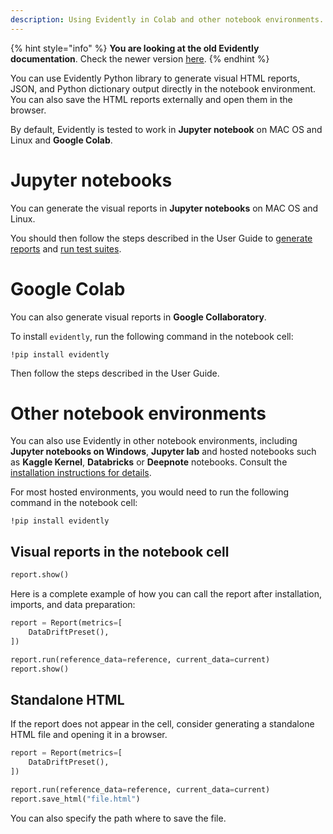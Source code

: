 ```yaml
---
description: Using Evidently in Colab and other notebook environments.
---
```


{% hint style="info" %}
**You are looking at the old Evidently documentation**. Check the newer version [here](https://docs.evidentlyai.com/introduction).
{% endhint %}

You can use Evidently Python library to generate visual HTML reports, JSON, and Python dictionary output directly in the notebook environment. You can also save the HTML reports externally and open them in the browser.

By default, Evidently is tested to work in **Jupyter notebook** on MAC OS and Linux and **Google Colab**.

# Jupyter notebooks 

You can generate the visual reports in **Jupyter notebooks** on MAC OS and Linux. 

You should then follow the steps described in the User Guide to [generate reports](../tests-and-reports/get-reports.md) and [run test suites](../tests-and-reports/run-tests.md).

# Google Colab 

You can also generate visual reports in **Google Collaboratory**.

To install `evidently`, run the following command in the notebook cell:

```
!pip install evidently
```

Then follow the steps described in the User Guide.

# Other notebook environments 

You can also use Evidently in other notebook environments, including **Jupyter notebooks on Windows**, **Jupyter lab** and hosted notebooks such as **Kaggle Kernel**, **Databricks** or **Deepnote** notebooks. Consult the [installation instructions for details](../installation/install-evidently.md).

For most hosted environments, you would need to run the following command in the notebook cell:

```
!pip install evidently
```

## Visual reports in the notebook cell

```python
report.show()
```

Here is a complete example of how you can call the report after installation, imports, and data preparation:

```python
report = Report(metrics=[
    DataDriftPreset(), 
])

report.run(reference_data=reference, current_data=current)
report.show()
```

## Standalone HTML

If the report does not appear in the cell, consider generating a standalone HTML file and opening it in a browser. 

```python
report = Report(metrics=[
    DataDriftPreset(), 
])

report.run(reference_data=reference, current_data=current)
report.save_html("file.html")
```

You can also specify the path where to save the file.
